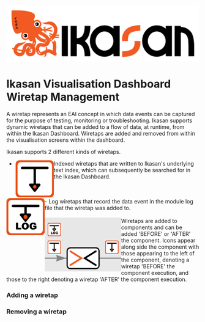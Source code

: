 ![IKASAN](../../developer/docs/quickstart-images/Ikasan-title-transparent.png)

# Ikasan Visualisation Dashboard Wiretap Management

A wiretap represents an EAI concept in which data events can be captured for the purpose of testing, monitoring or troubleshooting. Ikasan 
supports dynamic wiretaps that can be added to a flow of data, at runtime, from within the Ikasan Dashboard. Wiretaps are added and removed 
from within the visualisation screens within the dashboard.
 
Ikasan supports 2 different kinds of wiretaps. 
- <img src="../../developer/docs/quickstart-images/wiretap.png" width="100px" align="left"> Indexed wiretaps that are written to Ikasan's underlying text index, which can subsequently be searched for in the Ikasan Dashboard.
<br/>
<br/> 
- <img src="../../developer/docs/quickstart-images/log-wiretap.png" width="100px" align="left">Log wiretaps that record the data event in the module log file that the wiretap was added to.
<br/>
<br/> 
<img src="../../developer/docs/quickstart-images/wiretap-icons.png" width="200px" align="left">Wiretaps are added to components and can be added 'BEFORE' or 'AFTER' the component. Icons appear along side the component with those
appearing to the left of the component, denoting a wiretap 'BEFORE' the component execution, and those to the right denoting a wiretap 'AFTER' the component execution. 

### Adding a wiretap

### Removing a wiretap


